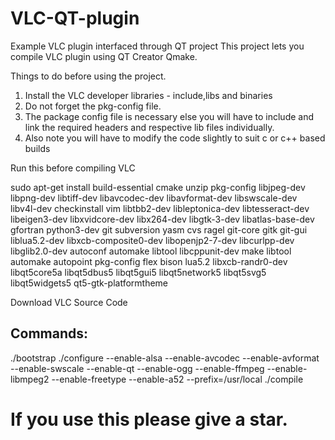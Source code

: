 # VLC-QT-plugin
Example VLC plugin interfaced through QT project
This project lets you compile VLC plugin using QT Creator Qmake.

Things to do before using the project.
1. Install the VLC developer libraries - include,libs and binaries
2. Do not forget the pkg-config file.
3. The package config file is necessary else you will have to include and link the required headers and respective lib files individually.
4. Also note you will have to modify the code slightly to suit c or c++ based builds

Run this before compiling VLC

sudo apt-get install build-essential cmake unzip pkg-config libjpeg-dev libpng-dev libtiff-dev libavcodec-dev libavformat-dev libswscale-dev libv4l-dev checkinstall vim libtbb2-dev libleptonica-dev libtesseract-dev libeigen3-dev libxvidcore-dev libx264-dev libgtk-3-dev libatlas-base-dev gfortran python3-dev git subversion yasm cvs ragel git-core gitk git-gui liblua5.2-dev libxcb-composite0-dev libopenjp2-7-dev libcurlpp-dev libglib2.0-dev autoconf automake libtool libcppunit-dev make libtool automake autopoint pkg-config flex bison lua5.2 libxcb-randr0-dev libqt5core5a libqt5dbus5 libqt5gui5 libqt5network5 libqt5svg5 libqt5widgets5 qt5-gtk-platformtheme

Download VLC Source Code

## Commands: 
./bootstrap
./configure --enable-alsa --enable-avcodec --enable-avformat --enable-swscale --enable-qt --enable-ogg --enable-ffmpeg --enable-libmpeg2 --enable-freetype --enable-a52 --prefix=/usr/local
./compile


# If you use this please give a star.

